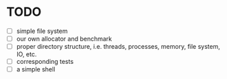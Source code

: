 # TODO

- [ ] simple file system
- [ ] our own allocator and benchmark
- [ ] proper directory structure, i.e. threads, processes, memory, file system, IO, etc.
- [ ] corresponding tests
- [ ] a simple shell
